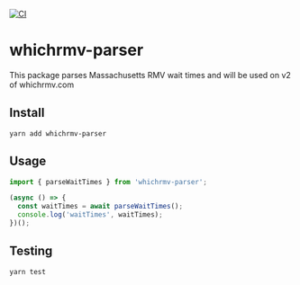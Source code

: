 [![CI](https://github.com/thanhvuong/whichrmv-parser/actions/workflows/ci.yml/badge.svg)](https://github.com/thanhvuong/whichrmv-parser/actions/workflows/ci.yml)

# whichrmv-parser

This package parses Massachusetts RMV wait times and will be used on v2 of whichrmv.com

## Install

```
yarn add whichrmv-parser
```

## Usage

```javascript
import { parseWaitTimes } from 'whichrmv-parser';

(async () => {
  const waitTimes = await parseWaitTimes();
  console.log('waitTimes', waitTimes);
})();
```

## Testing

```
yarn test
```
